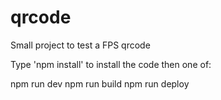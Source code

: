 # qrcode
Small project to test a FPS qrcode

Type 'npm install' to install the code then one of:

npm run dev
npm run build
npm run deploy

